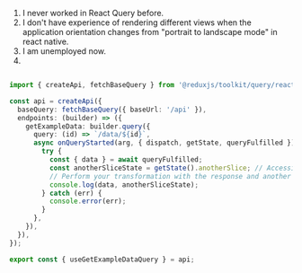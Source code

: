 

1. I never worked in React Query before.
2. I don't have experience of rendering different views when the application orientation changes from "portrait to landscape mode" in react native.
3. I am unemployed now.
4. 




```ts

import { createApi, fetchBaseQuery } from '@reduxjs/toolkit/query/react';

const api = createApi({
  baseQuery: fetchBaseQuery({ baseUrl: '/api' }),
  endpoints: (builder) => ({
    getExampleData: builder.query({
      query: (id) => `/data/${id}`,
      async onQueryStarted(arg, { dispatch, getState, queryFulfilled }) {
        try {
          const { data } = await queryFulfilled;
          const anotherSliceState = getState().anotherSlice; // Accessing another slice's state
          // Perform your transformation with the response and another slice's state
          console.log(data, anotherSliceState);
        } catch (err) {
          console.error(err);
        }
      },
    }),
  }),
});

export const { useGetExampleDataQuery } = api;



```